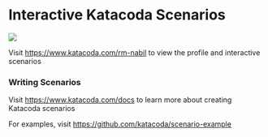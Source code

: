 # Interactive Katacoda Scenarios

[![](http://shields.katacoda.com/katacoda/rm-nabil/count.svg)](https://www.katacoda.com/rm-nabil "Get your profile on Katacoda.com")

Visit https://www.katacoda.com/rm-nabil to view the profile and interactive scenarios

### Writing Scenarios
Visit https://www.katacoda.com/docs to learn more about creating Katacoda scenarios

For examples, visit https://github.com/katacoda/scenario-example
